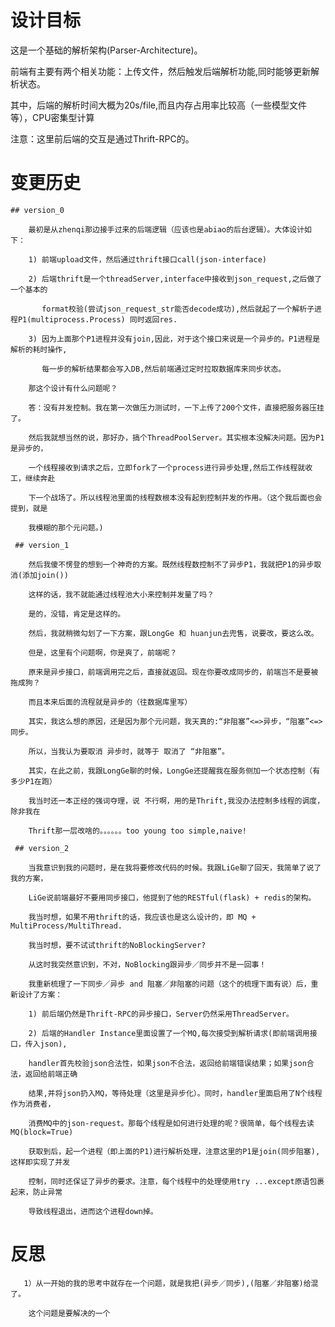 
# 设计目标

  这是一个基础的解析架构(Parser-Architecture)。

  前端有主要有两个相关功能：上传文件，然后触发后端解析功能,同时能够更新解析状态。

  其中，后端的解析时间大概为20s/file,而且内存占用率比较高（一些模型文件等），CPU密集型计算

  注意：这里前后端的交互是通过Thrift-RPC的。


# 变更历史

    ## version_0

        最初是从zhenqi那边接手过来的后端逻辑（应该也是abiao的后台逻辑）。大体设计如下：

        1) 前端upload文件，然后通过thrift接口call(json-interface)

        2) 后端thrift是一个threadServer,interface中接收到json_request,之后做了一个基本的

           format校验(尝试json_request_str能否decode成功),然后就起了一个解析子进程P1(multiprocess.Process) 同时返回res.

        3) 因为上面那个P1进程并没有join,因此，对于这个接口来说是一个异步的。P1进程是解析的耗时操作,

           每一步的解析结果都会写入DB,然后前端通过定时拉取数据库来同步状态。

        那这个设计有什么问题呢？
       
        答：没有并发控制。我在第一次做压力测试时，一下上传了200个文件，直接把服务器压挂了。
           
        然后我就想当然的说，那好办，搞个ThreadPoolServer。其实根本没解决问题。因为P1是异步的，
           
        一个线程接收到请求之后，立即fork了一个process进行异步处理,然后工作线程就收工，继续奔赴

        下一个战场了。所以线程池里面的线程数根本没有起到控制并发的作用。（这个我后面也会提到，就是

        我模糊的那个元问题。)
        
     ## version_1   
         
        然后我傻不愣登的想到一个神奇的方案。既然线程数控制不了异步P1，我就把P1的异步取消(添加join())

        这样的话，我不就能通过线程池大小来控制并发量了吗？

        是的，没错，肯定是这样的。

        然后，我就稍微勾划了一下方案，跟LongGe 和 huanjun去兜售，说要改，要这么改。

        但是，这里有个问题啊，你是爽了，前端呢？

        原来是异步接口，前端调用完之后，直接就返回。现在你要改成同步的，前端岂不是要被拖成狗？

        而且本来后面的流程就是异步的（往数据库里写）

        其实，我这么想的原因，还是因为那个元问题，我天真的:“非阻塞”<=>异步，“阻塞”<=>同步。

        所以，当我认为要取消 异步时，就等于 取消了 “非阻塞”。
       
        其实，在此之前，我跟LongGe聊的时候，LongGe还提醒我在服务侧加一个状态控制（有多少P1在跑）

        我当时还一本正经的强词夺理，说 不行啊，用的是Thrift,我没办法控制多线程的调度，除非我在

        Thrift那一层改啥的。。。。。。too young too simple,naive!

     ## version_2

        当我意识到我的问题时，是在我将要修改代码的时候。我跟LiGe聊了回天，我简单了说了我的方案，

        LiGe说前端最好不要用同步接口，他提到了他的RESTful(flask) + redis的架构。

        我当时想，如果不用thrift的话，我应该也是这么设计的，即 MQ + MultiProcess/MultiThread.

        我当时想，要不试试thrift的NoBlockingServer?

        从这时我突然意识到，不对，NoBlocking跟异步／同步并不是一回事！

        我重新梳理了一下同步／异步 and 阻塞／非阻塞的问题（这个的梳理下面有说）后，重新设计了方案：

        1) 前后端仍然是Thrift-RPC的异步接口，Server仍然采用ThreadServer。
        
        2) 后端的Handler Instance里面设置了一个MQ,每次接受到解析请求(即前端调用接口，传入json),

        handler首先校验json合法性，如果json不合法，返回给前端错误结果；如果json合法，返回给前端正确

        结果,并将json扔入MQ，等待处理（这里是异步化）。同时，handler里面启用了N个线程作为消费者，

        消费MQ中的json-request。那每个线程是如何进行处理的呢？很简单，每个线程去读MQ(block=True)

        获取到后，起一个进程（即上面的P1)进行解析处理，注意这里的P1是join(同步阻塞),这样即实现了并发

        控制，同时还保证了异步的要求。注意，每个线程中的处理使用try ...except原语包裹起来，防止异常

        导致线程退出，进而这个进程down掉。

        



        


# 反思

       1）从一开始的我的思考中就存在一个问题，就是我把(异步／同步),(阻塞／非阻塞)给混了。

        这个问题是要解决的一个
       




















 

